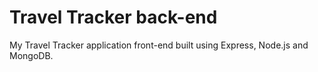 # Travel Tracker back-end
My Travel Tracker application front-end built using Express, Node.js and MongoDB.
